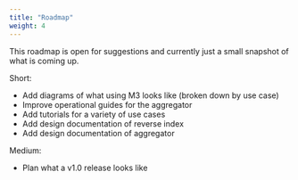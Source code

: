 ```yaml
---
title: "Roadmap"
weight: 4
---
```


This roadmap is open for suggestions and currently just a small snapshot of what is coming up.

Short:
- Add diagrams of what using M3 looks like (broken down by use case)
- Improve operational guides for the aggregator
- Add tutorials for a variety of use cases
- Add design documentation of reverse index
- Add design documentation of aggregator

Medium:
- Plan what a v1.0 release looks like
